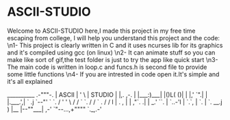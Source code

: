 # ASCII-STUDIO
Welcome to ASCII-STUDIO here,I made this project in my free time escaping from college, I will help you understand this project and the code:
\n1- This project is clearly written in C and it uses ncurses lib for its graphics and it's compiled using gcc (on linux)
\n2- It can animate stuff so you can make like sort of gif,the test folder is just to try the app like quick start
\n3- The main code is written in loop.c and funcs.h is second file to provide some little functions
\n4- If you are intrested in code open it.It's simple and it's all explained

<p>                   __________
            .-"""-.   | ASCII  |
           '       \  | STUDIO |
          |,.  ,-.  | |___:)___|
          |()L( ()| |
          |,'  `".| |
          |.___.',| `
         .j `--"' `  `.
        / '        '   \
       / /          `   `.
      / /            `    .
     / /              l   |
    . ,               |   |
    ,"`.             .|   |
 _.'   ``.          | `..-'l
|       `.`,        |      `.
|         `.    __.j         )
|__        |--""___|      ,-'
   `"--...,+""""   `._,.-' 
</p>
